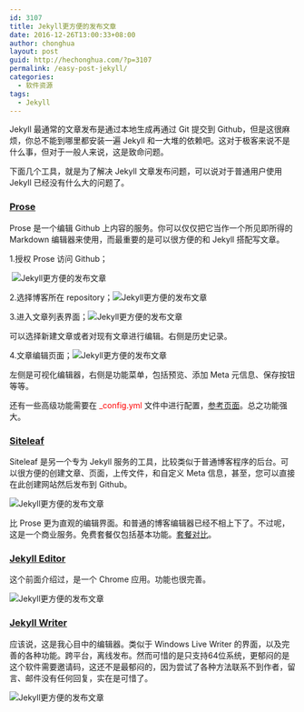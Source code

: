 ```yaml
---
id: 3107
title: Jekyll更方便的发布文章
date: 2016-12-26T13:00:33+08:00
author: chonghua
layout: post
guid: http://hechonghua.com/?p=3107
permalink: /easy-post-jekyll/
categories:
  - 软件资源
tags:
  - Jekyll
---
```

Jekyll 最通常的文章发布是通过本地生成再通过 Git 提交到 Github，但是这很麻烦，你总不能到哪里都安装一遍 Jekyll 和一大堆的依赖吧。这对于极客来说不是什么事，但对于一般人来说，这是致命问题。

<!--more-->

下面几个工具，就是为了解决 Jekyll 文章发布问题，可以说对于普通用户使用 Jekyll 已经没有什么大的问题了。

### <a href="http://prose.io/" target="_blank">Prose</a>

Prose 是一个编辑 Github 上内容的服务。你可以仅仅把它当作一个所见即所得的 Markdown 编辑器来使用，而最重要的是可以很方便的和 Jekyll 搭配写文章。

1.授权 Prose 访问 Github；

&nbsp;<img style="margin: 0px" src="http://chonghua-1251666171.cos.ap-shanghai.myqcloud.com/prose.png" alt="Jekyll更方便的发布文章" /> 

2.选择博客所在 repository；<img style="margin: 0px" src="http://chonghua-1251666171.cos.ap-shanghai.myqcloud.com/prose2.png" alt="Jekyll更方便的发布文章" /> 

3.进入文章列表界面；<img style="margin: 0px" src="http://chonghua-1251666171.cos.ap-shanghai.myqcloud.com/prose3.png" alt="Jekyll更方便的发布文章" /> 

可以选择新建文章或者对现有文章进行编辑。右侧是历史记录。

4.文章编辑页面；<img style="margin: 0px" src="http://chonghua-1251666171.cos.ap-shanghai.myqcloud.com/prose4.png" alt="Jekyll更方便的发布文章" /> 

左侧是可视化编辑器，右侧是功能菜单，包括预览、添加 Meta 元信息、保存按钮等等。

还有一些高级功能需要在 <font color="#ff0000">_config.yml</font> 文件中进行配置，<a href="https://github.com/prose/prose/wiki/Prose-Configuration" target="_blank">参考页面</a>。总之功能强大。

### <a href="https://www.siteleaf.com/" target="_blank">Siteleaf</a>

Siteleaf 是另一个专为 Jekyll 服务的工具，比较类似于普通博客程序的后台。可以很方便的创建文章、页面，上传文件，和自定义 Meta 信息，甚至，您可以直接在此创建网站然后发布到 Github。

![Jekyll更方便的发布文章](http://chonghua-1251666171.cos.ap-shanghai.myqcloud.com/siteleaf.png) 

比 Prose 更为直观的编辑界面。和普通的博客编辑器已经不相上下了。不过呢，这是一个商业服务。免费套餐仅包括基本功能。<a href="https://www.siteleaf.com/plans/" target="_blank">套餐对比</a>。

### <a href="https://github.com/Simpleyyt/jekyll-editor" target="_blank">Jekyll Editor</a>

这个前面介绍过，是一个 Chrome 应用。功能也很完善。

![Jekyll更方便的发布文章](http://chonghua-1251666171.cos.ap-shanghai.myqcloud.com/jekylleditor.png) 

### <a href="http://jekyllwriter.com/" target="_blank">Jekyll Writer</a>

应该说，这是我心目中的编辑器。类似于 Windows Live Writer 的界面，以及完善的各种功能。跨平台，离线发布。然而可惜的是只支持64位系统，更郁闷的是这个软件需要邀请码，这还不是最郁闷的，因为尝试了各种方法联系不到作者，留言、邮件没有任何回复，实在是可惜了。

![Jekyll更方便的发布文章](http://chonghua-1251666171.cos.ap-shanghai.myqcloud.com/jekyllwriter.png)